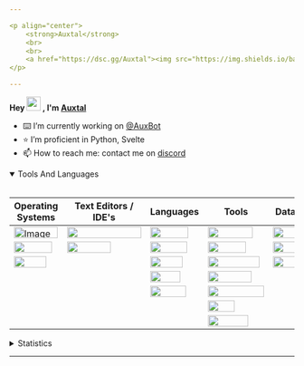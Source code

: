 ```yaml
---

<p align="center">
	<strong>Auxtal</strong>
	<br>
	<br>
	<a href="https://dsc.gg/Auxtal"><img src="https://img.shields.io/badge/Discord-5865F2.svg?logo=Discord&logoColor=white"></a>
</p>

---
```


**Hey <a href="https://dsc.gg/Auxtal"><img src="https://media.giphy.com/media/hvRJCLFzcasrR4ia7z/giphy.gif" width="25" height="25"></a> , I'm <a href="https://github.com/Auxtal">Auxtal</a>**

- ⌨️ I’m currently working on [@AuxBot](https://github.com/auxBot-discord-bot)
- ⭐ I’m proficient in Python, Svelte
- 📫 How to reach me: contact me on [discord](https://discord.com/users/327745755789918208)

<details open>
	<summary>Tools And Languages</summary>
	<br>
	<table>
		<thead>
  			<tr>
    				<th>Operating Systems</th>
    				<th>Text Editors / IDE's</th>
    				<th>Languages</th>
    				<th>Tools</th>
    				<th>Databases</th>
  			</tr>
		</thead>
		<tbody>
  			<tr>
    				<td><img src="https://img.shields.io/badge/Windows-0078D6.svg?logo=Windows&logoColor=white" alt="Image" width="77" height="20"></td>
    				<td><img src="https://img.shields.io/badge/Visual%20Studio%20Code-007ACC.svg?logo=Visual-Studio-Code&logoColor=white" width="131" height="20"></td>
    				<td><img src="https://img.shields.io/badge/Python-3776AB.svg?logo=Python&logoColor=white" width="67" height="20"></td>
    				<td><img src="https://img.shields.io/badge/Portainer-13BEF9.svg?logo=Portainer&logoColor=white" width="79" height="20"></td>
    				<td><img src="https://img.shields.io/badge/PostgreSQL-4169E1.svg?logo=PostgreSQL&logoColor=white" width="91" height="20"></td>
  			</tr>
  			<tr>
    				<td><img src="https://img.shields.io/badge/macOS-000000.svg?logo=macOS&logoColor=white" width="67" height="20"></td>
    				<td><img src="https://img.shields.io/badge/PyCharm-000000.svg?logo=PyCharm&logoColor=white" width="77" height="20"></td>
    				<td><img src="https://img.shields.io/badge/HTML5-E34F26.svg?logo=HTML5&logoColor=white" width="65" height="20"></td>
    				<td><img src="https://img.shields.io/badge/Docker-2496ED.svg?logo=Docker&logoColor=white" width="67" height="20"></td>
    				<td><img src="https://img.shields.io/badge/MongoDB-47A248.svg?logo=MongoDB&logoColor=white" width="81" height="20"></td>
  			</tr>
  			<tr>
    				<td><img src="https://img.shields.io/badge/Linux-FCC624.svg?logo=Linux&logoColor=black" width="57" height="20"></td>
    				<td></td>
    				<td><img src="https://img.shields.io/badge/CSS3-1572B6.svg?logo=CSS3&logoColor=white" width="57" height="20"></td>
    				<td><img src="https://img.shields.io/badge/Kubernetes-326CE5.svg?logo=Kubernetes&logoColor=white" width="91" height="20"></td>
    				<td><img src="https://img.shields.io/badge/redis-%23DD0031.svg?&logo=redis&logoColor=white" width="55" height="20"></td>
  			</tr>
  			<tr>
    				<td></td>
    				<td></td>
    				<td><img src="https://img.shields.io/badge/Sass-CC6699.svg?logo=Sass&logoColor=white" width="53" height="20"></td>
    				<td><img src="https://img.shields.io/badge/GraphQL-E10098.svg?logo=GraphQL&logoColor=white" width="77" height="20"></td>
    				<td></td>
  			</tr>
  			<tr>
    				<td></td>
			 	<td></td>
    				<td><img src="https://img.shields.io/badge/Svelte-FF3E00.svg?logo=Svelte&logoColor=white" width="63" height="20"></td>
    				<td><img src="https://img.shields.io/badge/Tailwind%20CSS-06B6D4.svg?logo=Tailwind-CSS&logoColor=white" width="99" height="20"></td>
    				<td></td>
  			</tr>
  			<tr>
				<td></td>
    				<td></td>
    				<td></td>
    				<td><img src="https://img.shields.io/badge/GIT-E44C30?&logo=git&logoColor=white" width="47" height="20"></td>
    				<td></td>
  			</tr>
			<tr>
    				<td></td>
    				<td></td>
    				<td></td>
    				<td><img src="https://img.shields.io/badge/starship-DD0B78?&logo=starship&logoColor=white" width="71" height="20"></td>
    				<td></td>
  			</tr>
		</tbody>
	</table>
</details>
<details>
	<summary>Statistics</summary>
	<br>

<!--START_SECTION:waka-->
![Code Time](http://img.shields.io/badge/Code%20Time-893%20hrs%2026%20mins-blue)

![Profile Views](http://img.shields.io/badge/Profile%20Views-0-blue)

**🐱 My GitHub Data** 

> 🏆 274 Contributions in the Year 2022
 > 
> 📦 425 Bytes Used in GitHub's Storage 
 > 
> 🚫 Not Opted to Hire
 > 
> 📜 4 Public Repositories 
 > 
> 🔑 0 Private Repositories  
 > 
**I'm an Early 🐤** 

```text
🌞 Morning    97 commits     █████░░░░░░░░░░░░░░░░░░░░   21.37% 
🌆 Daytime    172 commits    █████████░░░░░░░░░░░░░░░░   37.89% 
🌃 Evening    169 commits    █████████░░░░░░░░░░░░░░░░   37.22% 
🌙 Night      16 commits     █░░░░░░░░░░░░░░░░░░░░░░░░   3.52%

```
📅 **I'm Most Productive on Tuesday** 

```text
Monday       42 commits     ██░░░░░░░░░░░░░░░░░░░░░░░   9.25% 
Tuesday      113 commits    ██████░░░░░░░░░░░░░░░░░░░   24.89% 
Wednesday    42 commits     ██░░░░░░░░░░░░░░░░░░░░░░░   9.25% 
Thursday     80 commits     ████░░░░░░░░░░░░░░░░░░░░░   17.62% 
Friday       46 commits     ██░░░░░░░░░░░░░░░░░░░░░░░   10.13% 
Saturday     33 commits     █░░░░░░░░░░░░░░░░░░░░░░░░   7.27% 
Sunday       98 commits     █████░░░░░░░░░░░░░░░░░░░░   21.59%

```


📊 **This Week I Spent My Time On** 

```text
💬 Programming Languages: 
Python                   2 hrs 14 mins       ██████████████░░░░░░░░░░░   55.88% 
JavaScript               1 hr 16 mins        ████████░░░░░░░░░░░░░░░░░   31.8% 
Svelte                   18 mins             ██░░░░░░░░░░░░░░░░░░░░░░░   7.72% 
JSON                     5 mins              ░░░░░░░░░░░░░░░░░░░░░░░░░   2.19% 
Text                     4 mins              ░░░░░░░░░░░░░░░░░░░░░░░░░   2.0%

🔥 Editors: 
VS Code                  4 hrs               █████████████████████████   100.0%

🐱‍💻 Projects: 
AuxBot                   2 hrs 9 mins        █████████████░░░░░░░░░░░░   53.93% 
Technical Production Flow1 hr                ██████░░░░░░░░░░░░░░░░░░░   25.24% 
Website                  18 mins             ██░░░░░░░░░░░░░░░░░░░░░░░   7.72% 
Discord-SelfBot-Spam-Pub 14 mins             █░░░░░░░░░░░░░░░░░░░░░░░░   5.87% 
Discord-Spammer          12 mins             █░░░░░░░░░░░░░░░░░░░░░░░░   5.1%

💻 Operating System: 
Mac                      2 hrs 33 mins       ████████████████░░░░░░░░░   63.77% 
WSL                      1 hr 27 mins        █████████░░░░░░░░░░░░░░░░   36.23%

```

**I Mostly Code in Python** 

```text
Python                   4 repos             ████████████████████░░░░░   80.0% 
JavaScript               1 repo              █████░░░░░░░░░░░░░░░░░░░░   20.0%

```



<!--END_SECTION:waka-->

</details>

---
